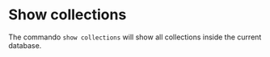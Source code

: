 # Show collections
The commando `show collections` will show all collections inside the current database.